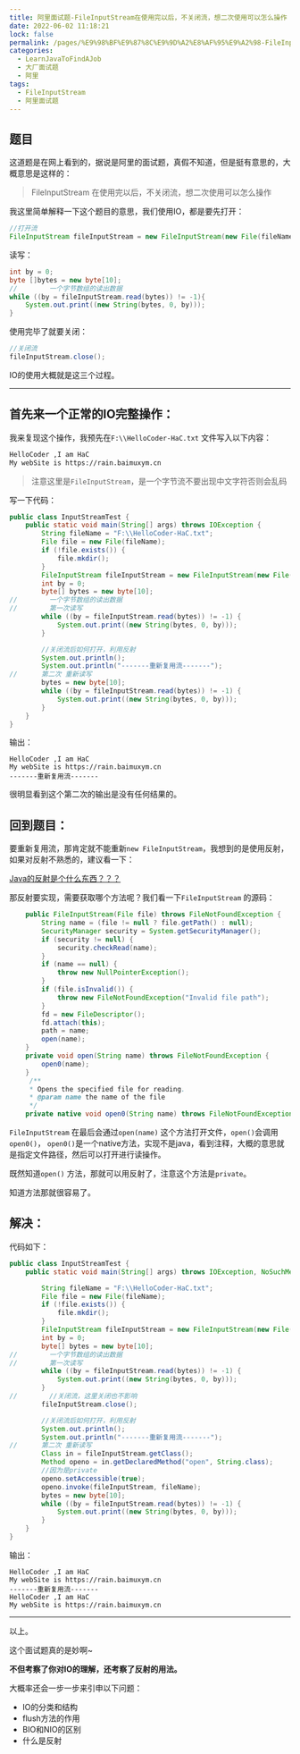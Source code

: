 ```yaml
---
title: 阿里面试题-FileInputStream在使用完以后，不关闭流，想二次使用可以怎么操作
date: 2022-06-02 11:18:21
lock: false
permalink: /pages/%E9%98%BF%E9%87%8C%E9%9D%A2%E8%AF%95%E9%A2%98-FileInputStream%E5%9C%A8%E4%BD%BF%E7%94%A8%E5%AE%8C%E4%BB%A5%E5%90%8E%EF%BC%8C%E4%B8%8D%E5%85%B3%E9%97%AD%E6%B5%81%EF%BC%8C%E6%83%B3%E4%BA%8C%E6%AC%A1%E4%BD%BF%E7%94%A8%E5%8F%AF%E4%BB%A5%E6%80%8E%E4%B9%88%E6%93%8D%E4%BD%9C
categories: 
  - LearnJavaToFindAJob
  - 大厂面试题
  - 阿里
tags: 
  - FileInputStream
  - 阿里面试题
---
```

## 题目

这道题是在网上看到的，据说是阿里的面试题，真假不知道，但是挺有意思的，大概意思是这样的：

> FileInputStream 在使用完以后，不关闭流，想二次使用可以怎么操作



我这里简单解释一下这个题目的意思，我们使用IO，都是要先打开：

```java
//打开流
FileInputStream fileInputStream = new FileInputStream(new File(fileName));
```

读写：

```java
int by = 0;
byte []bytes = new byte[10];
//        一个字节数组的读出数据
while ((by = fileInputStream.read(bytes)) != -1){
	System.out.print((new String(bytes, 0, by)));
}
```

使用完毕了就要关闭：

```java
//关闭流
fileInputStream.close();
```



IO的使用大概就是这三个过程。

---

## 首先来一个正常的IO完整操作：



我来复现这个操作，我预先在`F:\\HelloCoder-HaC.txt` 文件写入以下内容：

```tex
HelloCoder ,I am HaC
My webSite is https://rain.baimuxym.cn
```

> 注意这里是`FileInputStream`，是一个字节流不要出现中文字符否则会乱码

写一下代码：

```java
public class InputStreamTest {
    public static void main(String[] args) throws IOException {
        String fileName = "F:\\HelloCoder-HaC.txt";
        File file = new File(fileName);
        if (!file.exists()) {
            file.mkdir();
        }
        FileInputStream fileInputStream = new FileInputStream(new File(fileName));
        int by = 0;
        byte[] bytes = new byte[10];
//        一个字节数组的读出数据
//        第一次读写        
        while ((by = fileInputStream.read(bytes)) != -1) {
            System.out.print((new String(bytes, 0, by)));
        }

        //关闭流后如何打开，利用反射
        System.out.println();
        System.out.println("-------重新复用流-------");
//		第二次 重新读写
        bytes = new byte[10];
        while ((by = fileInputStream.read(bytes)) != -1) {
            System.out.print((new String(bytes, 0, by)));
        }
    }
}
```

输出：

```
HelloCoder ,I am HaC
My webSite is https://rain.baimuxym.cn
-------重新复用流-------

```

很明显看到这个第二次的输出是没有任何结果的。

## 回到题目：

要重新复用流，那肯定就不能重新`new FileInputStream`，我想到的是使用反射，如果对反射不熟悉的，建议看一下：

[Java的反射是个什么东西？？？](https://purejava.baimuxym.cn/#/articles//Java%E8%BF%9B%E9%98%B6//%E5%8F%8D%E5%B0%84//Java%E5%8F%8D%E5%B0%84)

那反射要实现，需要获取哪个方法呢？我们看一下`FileInputStream` 的源码：

```java
    public FileInputStream(File file) throws FileNotFoundException {
        String name = (file != null ? file.getPath() : null);
        SecurityManager security = System.getSecurityManager();
        if (security != null) {
            security.checkRead(name);
        }
        if (name == null) {
            throw new NullPointerException();
        }
        if (file.isInvalid()) {
            throw new FileNotFoundException("Invalid file path");
        }
        fd = new FileDescriptor();
        fd.attach(this);
        path = name;
        open(name);
    }
    private void open(String name) throws FileNotFoundException {
        open0(name);
    }
     /**
     * Opens the specified file for reading.
     * @param name the name of the file
     */
	private native void open0(String name) throws FileNotFoundException;
```

`FileInputStream` 在最后会通过`open(name)` 这个方法打开文件，`open()`会调用`open0()`， `open0()`是一个native方法，实现不是java，看到注释，大概的意思就是指定文件路径，然后可以打开进行读操作。

既然知道`open()` 方法，那就可以用反射了，注意这个方法是`private`。

知道方法那就很容易了。

## 解决：

代码如下：

```java
public class InputStreamTest {
    public static void main(String[] args) throws IOException, NoSuchMethodException, InvocationTargetException, IllegalAccessException {

        String fileName = "F:\\HelloCoder-HaC.txt";
        File file = new File(fileName);
        if (!file.exists()) {
            file.mkdir();
        }
        FileInputStream fileInputStream = new FileInputStream(new File(fileName));
        int by = 0;
        byte[] bytes = new byte[10];
//        一个字节数组的读出数据
//        第一次读写  
        while ((by = fileInputStream.read(bytes)) != -1) {
            System.out.print((new String(bytes, 0, by)));
        }
//        //关闭流，这里关闭也不影响
        fileInputStream.close();

        //关闭流后如何打开，利用反射
        System.out.println();
        System.out.println("-------重新复用流-------");
//		第二次 重新读写
        Class in = fileInputStream.getClass();
        Method openo = in.getDeclaredMethod("open", String.class);
        //因为是private
        openo.setAccessible(true);
        openo.invoke(fileInputStream, fileName);
        bytes = new byte[10];
        while ((by = fileInputStream.read(bytes)) != -1) {
            System.out.print((new String(bytes, 0, by)));
        }
    }
}
```

输出：

```
HelloCoder ,I am HaC
My webSite is https://rain.baimuxym.cn
-------重新复用流-------
HelloCoder ,I am HaC
My webSite is https://rain.baimuxym.cn
```

----

以上。

这个面试题真的是妙啊~

**不但考察了你对IO的理解，还考察了反射的用法。**

大概率还会一步一步来引申以下问题：

- IO的分类和结构
- flush方法的作用
- BIO和NIO的区别
- 什么是反射

